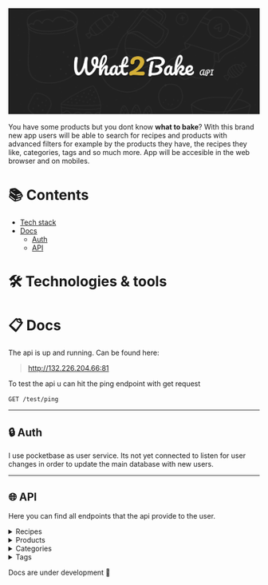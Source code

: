 <img src="./docs/assets/what2bake-baner2.png">



You have some products but you dont know **what to bake**?
With this brand new app users will be able to search for recipes and products with advanced filters 
for example by the products they have, the recipes they like, categories, tags and so much more. App will be accesible in the web browser and on mobiles. 

# :books: Contents

- [Tech stack][tstack]
- [Docs][docs]
  - [Auth][auth]
  - [API][api]




# :hammer_and_wrench: Technologies & tools


# :clipboard: Docs
The api is up and running. Can be found here:
> http://132.226.204.66:81

To test the api u can hit the ping endpoint with get request
```http
GET /test/ping
```

---
## :lock: Auth
I use pocketbase as user service. Its not yet connected to listen for user changes in order to update the main database with new users. 

---
## :globe_with_meridians: API

Here you can find all endpoints that the api provide to the user.

<details>
<summary>Recipes</summary>


</details>
<details>
<summary>Products</summary>


</details>
<details>
<summary>Categories</summary>


</details>
<details>
<summary>Tags</summary>


</details>


Docs are under development 🚧

[tstack]: #hammer_and_wrench-technologies--tools
[docs]: #clipboard-docs
[auth]: #lock-auth
[api]: #globe_with_meridians-api